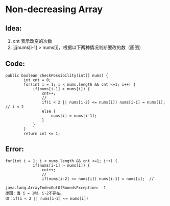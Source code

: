 # Non-decreasing Array

## Idea:

1. cnt 表示改变的次数
2. 当nums\[i-1\] &gt; nums\[i\]，根据以下两种情况判断要改的数（画图）

## Code:

```text
public boolean checkPossibility(int[] nums) {
        int cnt = 0;
        for(int i = 1; i < nums.length && cnt <=1; i++) {
            if(nums[i-1] > nums[i]) {
                cnt++;
                //
                if(i < 2 || nums[i-2] <= nums[i]) nums[i-1] = nums[i];  // i < 2
                else {
                    nums[i] = nums[i-1];
                }
            }
        }
        return cnt <= 1;
```

## Error:

```text
for(int i = 1; i < nums.length && cnt <=1; i++) {
            if(nums[i-1] > nums[i]) {
                cnt++;
                //
                if(nums[i-2] <= nums[i]) nums[i-1] = nums[i];  //

java.lang.ArrayIndexOutOfBoundsException: -1
原因：当 i = 1时，i-2不存在。
改：if(i < 2 || nums[i-2] <= nums[i])
```

